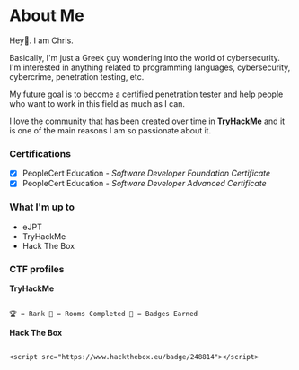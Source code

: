 # About Me

Hey👋. I am Chris.

Basically, I'm just a Greek guy wondering into the world of cybersecurity.
I'm interested in anything related to programming languages, cybersecurity, cybercrime, penetration testing, etc.

My future goal is to become a certified penetration tester and help people who want to work in this field as much as I can.

I love the community that has been created over time in **TryHackMe** and it is one of the main reasons I am so passionate about it.

### Certifications
- [x] PeopleCert Education - _Software Developer Foundation Certificate_
- [x] PeopleCert Education - _Software Developer Advanced Certificate_

### What I'm up to
- eJPT
- TryHackMe
- Hack The Box

### CTF profiles
**TryHackMe**
<script src="https://tryhackme.com/badge/92316"></script>

```

🏆 = Rank 🚪 = Rooms Completed 🎯 = Badges Earned

```

**Hack The Box**

```

<script src="https://www.hackthebox.eu/badge/248814"></script>

```